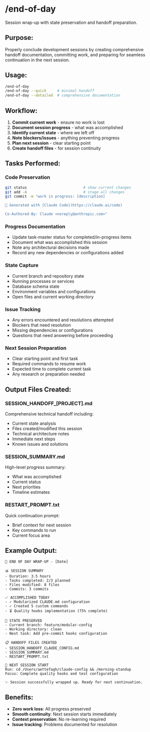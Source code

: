 # /end-of-day

Session wrap-up with state preservation and handoff preparation.

## Purpose:
Properly conclude development sessions by creating comprehensive handoff documentation, committing work, and preparing for seamless continuation in the next session.

## Usage:
```bash
/end-of-day
/end-of-day --quick     # minimal handoff
/end-of-day --detailed  # comprehensive documentation
```

## Workflow:
1. **Commit current work** - ensure no work is lost
2. **Document session progress** - what was accomplished
3. **Identify current state** - where we left off
4. **Note blockers/issues** - anything preventing progress
5. **Plan next session** - clear starting point
6. **Create handoff files** - for session continuity

## Tasks Performed:

### Code Preservation
```bash
git status                          # show current changes
git add -A                          # stage all changes
git commit -m "work in progress: [description]

🤖 Generated with [Claude Code](https://claude.ai/code)

Co-Authored-By: Claude <noreply@anthropic.com>"
```

### Progress Documentation
- Update task-master status for completed/in-progress items
- Document what was accomplished this session
- Note any architectural decisions made
- Record any new dependencies or configurations added

### State Capture
- Current branch and repository state
- Running processes or services
- Database schema state
- Environment variables and configurations
- Open files and current working directory

### Issue Tracking
- Any errors encountered and resolutions attempted
- Blockers that need resolution
- Missing dependencies or configurations
- Questions that need answering before proceeding

### Next Session Preparation
- Clear starting point and first task
- Required commands to resume work
- Expected time to complete current task
- Any research or preparation needed

## Output Files Created:

### SESSION_HANDOFF_[PROJECT].md
Comprehensive technical handoff including:
- Current state analysis
- Files created/modified this session
- Technical architecture notes
- Immediate next steps
- Known issues and solutions

### SESSION_SUMMARY.md
High-level progress summary:
- What was accomplished
- Current status
- Next priorities
- Timeline estimates

### RESTART_PROMPT.txt
Quick continuation prompt:
- Brief context for next session
- Key commands to run
- Current focus area

## Example Output:
```
🌙 END OF DAY WRAP-UP - [Date]

📊 SESSION SUMMARY
- Duration: 3.5 hours
- Tasks completed: 2/3 planned
- Files modified: 8 files
- Commits: 3 commits

✅ ACCOMPLISHED TODAY
- ✓ Modularized CLAUDE.md configuration
- ✓ Created 5 custom commands
- ⏳ Quality hooks implementation (75% complete)

💾 STATE PRESERVED
- Current branch: feature/modular-config
- Working directory: clean
- Next task: Add pre-commit hooks configuration

📋 HANDOFF FILES CREATED
- SESSION_HANDOFF_CLAUDE_CONFIG.md
- SESSION_SUMMARY.md  
- RESTART_PROMPT.txt

🎯 NEXT SESSION START
Run: cd /Users/aettefagh/claude-config && /morning-standup
Focus: Complete quality hooks and test configuration

✨ Session successfully wrapped up. Ready for next continuation.
```

## Benefits:
- **Zero work loss**: All progress preserved
- **Smooth continuity**: Next session starts immediately
- **Context preservation**: No re-learning required
- **Issue tracking**: Problems documented for resolution